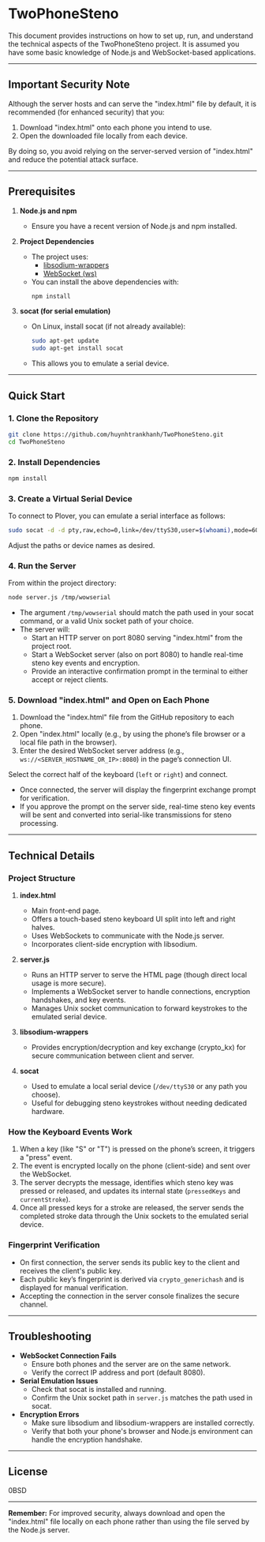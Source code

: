 # TwoPhoneSteno

This document provides instructions on how to set up, run, and understand the technical aspects of the TwoPhoneSteno project. It is assumed you have some basic knowledge of Node.js and WebSocket-based applications.

---

## Important Security Note

Although the server hosts and can serve the "index.html" file by default, it is recommended (for enhanced security) that you:
1. Download "index.html" onto each phone you intend to use.  
2. Open the downloaded file locally from each device.  

By doing so, you avoid relying on the server-served version of "index.html" and reduce the potential attack surface.

---

## Prerequisites

1. **Node.js and npm**  
   - Ensure you have a recent version of Node.js and npm installed.
   
2. **Project Dependencies**  
   - The project uses:
     - [libsodium-wrappers](https://www.npmjs.com/package/libsodium-wrappers)
     - [WebSocket (ws)](https://www.npmjs.com/package/ws)
   - You can install the above dependencies with:
     ```bash
     npm install
     ```

3. **socat (for serial emulation)**  
   - On Linux, install socat (if not already available):
     ```bash
     sudo apt-get update
     sudo apt-get install socat
     ```
   - This allows you to emulate a serial device.

---

## Quick Start

### 1. Clone the Repository

```bash
git clone https://github.com/huynhtrankhanh/TwoPhoneSteno.git
cd TwoPhoneSteno
```

### 2. Install Dependencies

```bash
npm install
```

### 3. Create a Virtual Serial Device

To connect to Plover, you can emulate a serial interface as follows:

```bash
sudo socat -d -d pty,raw,echo=0,link=/dev/ttyS30,user=$(whoami),mode=600 UNIX-CONNECT:/tmp/wowserial
```

Adjust the paths or device names as desired.

### 4. Run the Server

From within the project directory:

```bash
node server.js /tmp/wowserial
```

- The argument `/tmp/wowserial` should match the path used in your socat command, or a valid Unix socket path of your choice.
- The server will:
  - Start an HTTP server on port 8080 serving "index.html" from the project root.
  - Start a WebSocket server (also on port 8080) to handle real-time steno key events and encryption.
  - Provide an interactive confirmation prompt in the terminal to either accept or reject clients.

### 5. Download "index.html" and Open on Each Phone

1. Download the "index.html" file from the GitHub repository to each phone.  
2. Open "index.html" locally (e.g., by using the phone’s file browser or a local file path in the browser).  
3. Enter the desired WebSocket server address (e.g., `ws://<SERVER_HOSTNAME_OR_IP>:8080`) in the page’s connection UI.  

Select the correct half of the keyboard (`left` or `right`) and connect.

- Once connected, the server will display the fingerprint exchange prompt for verification.
- If you approve the prompt on the server side, real-time steno key events will be sent and converted into serial-like transmissions for steno processing.

---

## Technical Details

### Project Structure

1. **index.html**  
   - Main front-end page.  
   - Offers a touch-based steno keyboard UI split into left and right halves.  
   - Uses WebSockets to communicate with the Node.js server.  
   - Incorporates client-side encryption with libsodium.

2. **server.js**  
   - Runs an HTTP server to serve the HTML page (though direct local usage is more secure).  
   - Implements a WebSocket server to handle connections, encryption handshakes, and key events.  
   - Manages Unix socket communication to forward keystrokes to the emulated serial device.  

3. **libsodium-wrappers**  
   - Provides encryption/decryption and key exchange (crypto_kx) for secure communication between client and server.

4. **socat**  
   - Used to emulate a local serial device (`/dev/ttyS30` or any path you choose).  
   - Useful for debugging steno keystrokes without needing dedicated hardware.

### How the Keyboard Events Work

1. When a key (like "S" or "T") is pressed on the phone’s screen, it triggers a "press" event.  
2. The event is encrypted locally on the phone (client-side) and sent over the WebSocket.  
3. The server decrypts the message, identifies which steno key was pressed or released, and updates its internal state (`pressedKeys` and `currentStroke`).  
4. Once all pressed keys for a stroke are released, the server sends the completed stroke data through the Unix sockets to the emulated serial device.

### Fingerprint Verification

- On first connection, the server sends its public key to the client and receives the client's public key.  
- Each public key’s fingerprint is derived via `crypto_generichash` and is displayed for manual verification.  
- Accepting the connection in the server console finalizes the secure channel.

---

## Troubleshooting

- **WebSocket Connection Fails**  
  - Ensure both phones and the server are on the same network.  
  - Verify the correct IP address and port (default 8080).  
- **Serial Emulation Issues**  
  - Check that socat is installed and running.  
  - Confirm the Unix socket path in `server.js` matches the path used in socat.
- **Encryption Errors**  
  - Make sure libsodium and libsodium-wrappers are installed correctly.  
  - Verify that both your phone's browser and Node.js environment can handle the encryption handshake.

---

## License

0BSD

---

**Remember:** For improved security, always download and open the "index.html" file locally on each phone rather than using the file served by the Node.js server.
